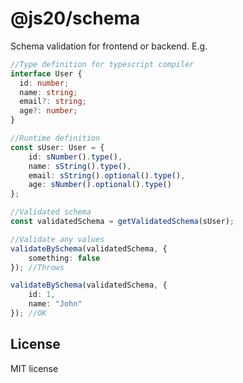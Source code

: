 # @js20/schema

Schema validation for frontend or backend.
E.g.


```ts
//Type definition for typescript compiler
interface User {
  id: number;
  name: string;
  email?: string;
  age?: number;
}

//Runtime definition
const sUser: User = {
    id: sNumber().type(),
    name: sString().type(),
    email: sString().optional().type(),
    age: sNumber().optional().type()
};

//Validated schema
const validatedSchema = getValidatedSchema(sUser);

//Validate any values
validateBySchema(validatedSchema, {
    something: false
}); //Throws

validateBySchema(validatedSchema, {
    id: 1,
    name: "John"
}); //OK

```

## License

MIT license
